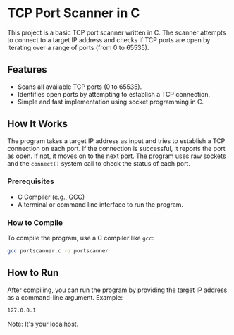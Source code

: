 # TCP Port Scanner in C

This project is a basic TCP port scanner written in C. The scanner attempts to connect to a target IP address and checks if TCP ports are open by iterating over a range of ports (from 0 to 65535).

## Features

- Scans all available TCP ports (0 to 65535).
- Identifies open ports by attempting to establish a TCP connection.
- Simple and fast implementation using socket programming in C.

## How It Works

The program takes a target IP address as input and tries to establish a TCP connection on each port. If the connection is successful, it reports the port as open. If not, it moves on to the next port. The program uses raw sockets and the `connect()` system call to check the status of each port.

### Prerequisites

- C Compiler (e.g., GCC)
- A terminal or command line interface to run the program.

### How to Compile

To compile the program, use a C compiler like `gcc`:

```bash
gcc portscanner.c -o portscanner
```

## How to Run
After compiling, you can run the program by providing the target IP address as a command-line argument. Example:

```bash
127.0.0.1
```
Note: It's your localhost.